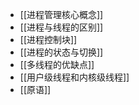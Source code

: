 *   [[进程管理核心概念]]
*   [[进程与线程的区别]]
*   [[进程控制块]]
*   [[进程的状态与切换]]
*   [[多线程的优缺点]]
*   [[用户级线程和内核级线程]]
*   [[原语]] 